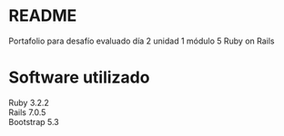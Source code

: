 # README

Portafolio para desafío evaluado día 2 unidad 1 módulo 5 Ruby on Rails

# Software utilizado

Ruby 3.2.2  
Rails 7.0.5  
Bootstrap 5.3  

